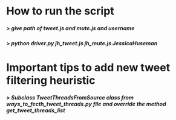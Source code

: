 # How to run the script
##### > give path of tweet.js and mute.js and username
##### > python driver.py  jh_tweet.js jh_mute.js JessicaHuseman
# Important tips to add new tweet filtering heuristic
##### > Subclass TweetThreadsFromSource class from ways_to_fecth_tweet_threads.py file and override the method get_tweet_threads_list
